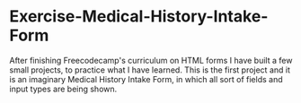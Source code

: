 # Exercise-Medical-History-Intake-Form 

After finishing Freecodecamp's curriculum on HTML forms I have built a few small projects, to practice what I have learned.
This is the first project and it is an imaginary Medical History Intake Form, in which all sort of fields and input types 
are being shown. 
